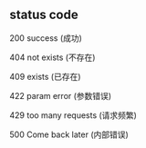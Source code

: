 ## status code 

200 success (成功)

404 not exists (不存在)

409 exists (已存在)

422 param error (参数错误)

429 too many requests (请求频繁) 

500 Come back later (内部错误)
